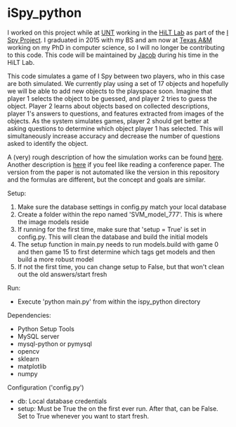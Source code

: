 # iSpy_python

I worked on this project while at [UNT](http://unt.edu) working in the [HiLT Lab](http://hilt.cse.unt.edu) as part of the [I Spy Project](http://hilt.cse.unt.edu/ispy.html). I graduated in 2015 with my BS and am now at [Texas A&M](http://tamu.edu) working on my PhD in computer science, so I will no longer be contributing to this code. This code will be maintained by [Jacob](http://github.com/jacobbrunson) during his time in the HiLT Lab.

This code simulates a game of I Spy between two players, who in this case are both simulated. We currently play using a set of 17 objects and hopefully we will be able to add new objects to the playspace soon. Imagine that player 1 selects the object to be guessed, and player 2 tries to guess the object. Player 2 learns about objects based on collected descriptions, player 1's answers to questions, and features extracted from images of the objects. As the system simulates games, player 2 should get better at asking questions to determine which object player 1 has selected. This will simultaneously increase accuracy and decrease the number of questions asked to identify the object.

A (very) rough description of how the simulation works can be found [here](http://hilt.cse.unt.edu/static/images/projects/ispy/SUREPoster2014.pdf). Another description is [here](http://www.aaai.org/ocs/index.php/WS/AAAIW15/paper/viewFile/10074/10210) if you feel like reading a conference paper. The version from the paper is not automated like the version in this repository and the formulas are different, but the concept and goals are similar.

Setup:

1. Make sure the database settings in config.py match your local database
3. Create a folder within the repo named 'SVM_model_777'. This is where the image models reside
2. If running for the first time, make sure that 'setup = True' is set in config.py. This will clean the database and build the initial models
3. The setup function in main.py needs to run models.build with game 0 and then game 15 to first determine which tags get models and then build a more robust model
4. If not the first time, you can change setup to False, but that won't clean out the old answers/start fresh

Run: 
- Execute 'python main.py' from within the ispy_python directory

Dependencies:
- Python Setup Tools
- MySQL server
- mysql-python or pymysql
- opencv
- sklearn
- matplotlib
- numpy

Configuration ('config.py')
- db: Local database credentials
- setup: Must be True the on the first ever run. After that, can be False. Set to True whenever you want to start fresh.
